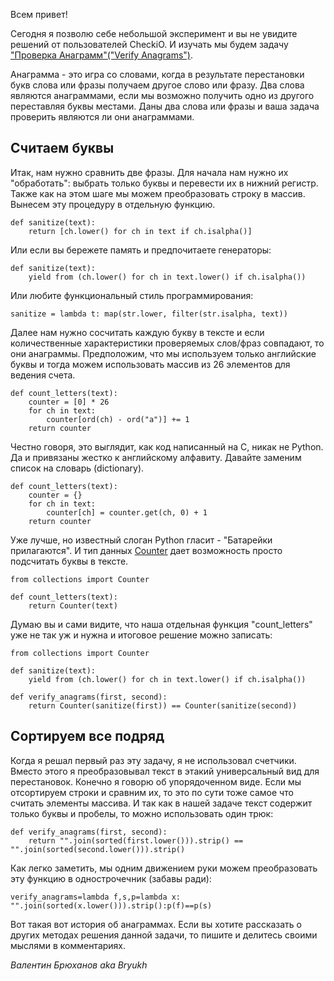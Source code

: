 Всем привет!

Сегодня я позволю себе небольшой эксперимент и вы не увидите решений от пользователей CheckiO.
И изучать мы будем задачу ["Проверка Анаграмм"("Verify Anagrams")][mission].

Анаграмма - это игра со словами, когда в результате перестановки букв слова или фразы получаем другое слово или фразу. Два слова являются анаграммами, если мы возможно получить одно из другого переставляя
буквы местами. Даны два слова или фразы и ваша задача проверить являются ли они анаграммами.

## Считаем буквы

Итак, нам нужно сравнить две фразы. Для начала нам нужно их "обработать":
выбрать только буквы и перевести их в нижний регистр.
Также как на этом шаге мы можем преобразовать строку в массив.
Вынесем эту процедуру в отдельную функцию.
```
def sanitize(text):
    return [ch.lower() for ch in text if ch.isalpha()]
```

Или если вы бережете память и предпочитаете генераторы:

```
def sanitize(text):
    yield from (ch.lower() for ch in text.lower() if ch.isalpha())
```

Или любите функциональный стиль программирования:

```
sanitize = lambda t: map(str.lower, filter(str.isalpha, text))
```

Далее нам нужно сосчитать каждую букву в тексте и если количественные характеристики
проверяемых слов/фраз совпадают, то они анаграммы.
Предположим, что мы используем только английские буквы и тогда можем использовать массив
из 26 элементов для ведения счета.
```
def count_letters(text):
    counter = [0] * 26
    for ch in text:
        counter[ord(ch) - ord("a")] += 1
    return counter
```

Честно говоря, это выглядит, как код написанный на С, никак не Python.
Да и привязаны жестко к английскому алфавиту.
Давайте заменим список на словарь (dictionary).

```
def count_letters(text):
    counter = {}
    for ch in text:
        counter[ch] = counter.get(ch, 0) + 1
    return counter
```

Уже лучше, но известный слоган Python гласит - "Батарейки прилагаются".
И тип данных [Counter](https://docs.python.org/2/library/collections.html#collections.Counter)
дает возможность просто подсчитать буквы в тексте.

```
from collections import Counter

def count_letters(text):
    return Counter(text)
```

Думаю вы и сами видите, что наша отдельная функция "count_letters" уже не так уж и нужна и
итоговое решение можно записать:

```
from collections import Counter

def sanitize(text):
    yield from (ch.lower() for ch in text.lower() if ch.isalpha())

def verify_anagrams(first, second):
    return Counter(sanitize(first)) == Counter(sanitize(second))
```

## Сортируем все подряд

Когда я решал первый раз эту задачу, я не использовал счетчики.
Вместо этого я преобразовывал текст в этакий универсальный вид для перестановок.
Конечно я говорю об упорядоченном виде. Если мы отсортируем строки и сравним их, то
это по сути тоже самое что считать элементы массива. И так как в нашей задаче
текст содержит только буквы и пробелы, то можно использовать один трюк:

```
def verify_anagrams(first, second):
    return "".join(sorted(first.lower())).strip() == "".join(sorted(second.lower())).strip()
```

Как легко заметить, мы одним движением руки можем преобразовать эту функцию в однострочечник (забавы ради):

```
verify_anagrams=lambda f,s,p=lambda x: "".join(sorted(x.lower())).strip():p(f)==p(s)
```

Вот такая вот история об анаграммах. Если вы хотите рассказать о других методах решения данной задачи,
то пишите и делитесь своими мыслями в комментариях.

_Валентин Брюханов aka Bryukh_

[mission]: http://www.checkio.org/mission/verify-anagrams/share/80a6c1510bf892c6b3789caa9e4f3805/
